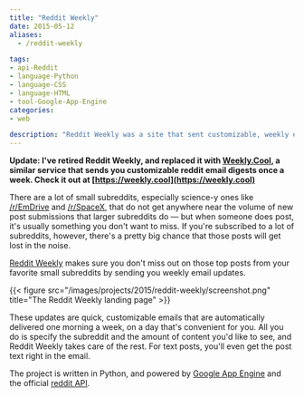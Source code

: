 ```yaml
---
title: "Reddit Weekly"
date: 2015-05-12
aliases:
  - /reddit-weekly

tags:
- api-Reddit
- language-Python
- language-CSS
- language-HTML
- tool-Google-App-Engine
categories:
- web

description: "Reddit Weekly was a site that sent customizable, weekly email digests of top posts from subreddits."
---
```


**Update: I've retired Reddit Weekly, and replaced it with [Weekly.Cool](https://weekly.cool), a similar service that sends you customizable reddit email digests once a week. Check it out at [https://weekly.cool](https://weekly.cool)**

There are a lot of small subreddits, especially science-y ones like [/r/EmDrive](http://reddit.com/r/emdrive) and [/r/SpaceX](http://reddit.com/r/spacex), that do not get anywhere near the volume of new post submissions that larger subreddits do — but when someone does post, it's usually something you don't want to miss. If you're subscribed to a lot of subreddits, however, there's a pretty big chance that those posts will get lost in the noise.

[Reddit Weekly](http://web.archive.org/web/20181223202651/http://reddit-weekly.appspot.com/) makes sure you don't miss out on those top posts from your favorite small subreddits by sending you weekly email updates.

{{< figure src="/images/projects/2015/reddit-weekly/screenshot.png" title="The Reddit Weekly landing page" >}}

These updates are quick, customizable emails that are automatically delivered one morning a week, on a day that's convenient for you. All you do is specify the subreddit and the amount of content you'd like to see, and Reddit Weekly takes care of the rest. For text posts, you'll even get the post text right in the email.

The project is written in Python, and powered by [Google App Engine](https://cloud.google.com/appengine/docs) and the official [reddit API](http://www.reddit.com/dev/api).